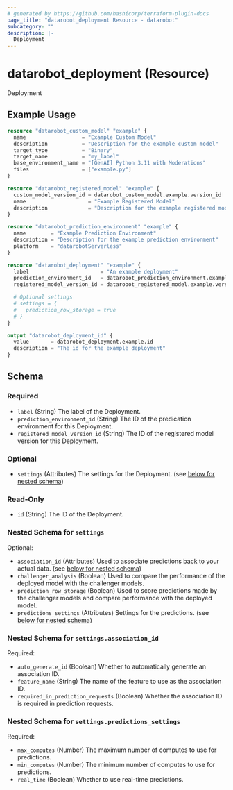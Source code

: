 ```yaml
---
# generated by https://github.com/hashicorp/terraform-plugin-docs
page_title: "datarobot_deployment Resource - datarobot"
subcategory: ""
description: |-
  Deployment
---
```


# datarobot_deployment (Resource)

Deployment

## Example Usage

```terraform
resource "datarobot_custom_model" "example" {
  name                  = "Example Custom Model"
  description           = "Description for the example custom model"
  target_type           = "Binary"
  target_name           = "my_label"
  base_environment_name = "[GenAI] Python 3.11 with Moderations"
  files                 = ["example.py"]
}

resource "datarobot_registered_model" "example" {
  custom_model_version_id = datarobot_custom_model.example.version_id
  name                    = "Example Registered Model"
  description             = "Description for the example registered model"
}

resource "datarobot_prediction_environment" "example" {
  name        = "Example Prediction Environment"
  description = "Description for the example prediction environment"
  platform    = "datarobotServerless"
}

resource "datarobot_deployment" "example" {
  label                       = "An example deployment"
  prediction_environment_id   = datarobot_prediction_environment.example.id
  registered_model_version_id = datarobot_registered_model.example.version_id

  # Optional settings
  # settings = {
  #   prediction_row_storage = true
  # }
}

output "datarobot_deployment_id" {
  value       = datarobot_deployment.example.id
  description = "The id for the example deployment"
}
```

<!-- schema generated by tfplugindocs -->
## Schema

### Required

- `label` (String) The label of the Deployment.
- `prediction_environment_id` (String) The ID of the predication environment for this Deployment.
- `registered_model_version_id` (String) The ID of the registered model version for this Deployment.

### Optional

- `settings` (Attributes) The settings for the Deployment. (see [below for nested schema](#nestedatt--settings))

### Read-Only

- `id` (String) The ID of the Deployment.

<a id="nestedatt--settings"></a>
### Nested Schema for `settings`

Optional:

- `association_id` (Attributes) Used to associate predictions back to your actual data. (see [below for nested schema](#nestedatt--settings--association_id))
- `challenger_analysis` (Boolean) Used to compare the performance of the deployed model with the challenger models.
- `prediction_row_storage` (Boolean) Used to score predictions made by the challenger models and compare performance with the deployed model.
- `predictions_settings` (Attributes) Settings for the predictions. (see [below for nested schema](#nestedatt--settings--predictions_settings))

<a id="nestedatt--settings--association_id"></a>
### Nested Schema for `settings.association_id`

Required:

- `auto_generate_id` (Boolean) Whether to automatically generate an association ID.
- `feature_name` (String) The name of the feature to use as the association ID.
- `required_in_prediction_requests` (Boolean) Whether the association ID is required in prediction requests.


<a id="nestedatt--settings--predictions_settings"></a>
### Nested Schema for `settings.predictions_settings`

Required:

- `max_computes` (Number) The maximum number of computes to use for predictions.
- `min_computes` (Number) The minimum number of computes to use for predictions.
- `real_time` (Boolean) Whether to use real-time predictions.
